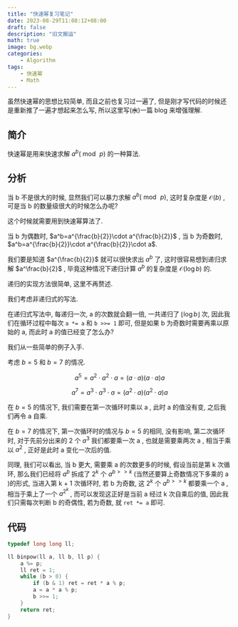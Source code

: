 ```yaml
---
title: "快速幂复习笔记"
date: 2023-08-29T11:08:12+08:00
draft: false
description: "旧文搬运"
math: true
image: bg.webp
categories:
    - Algorithm
tags:
    - 快速幂
    - Math
---
```


虽然快速幂的思想比较简单, 而且之前也复习过一遍了, 但是刚才写代码的时候还是重新推了一遍才想起来怎么写, 所以这里写(~~水~~)一篇 blog 来增强理解.

## 简介

快速幂是用来快速求解 $a^b(\bmod \, p)$ 的一种算法.

## 分析

当 b 不是很大的时候, 显然我们可以暴力求解 $a^b(\bmod \, p)$, 这时复杂度是 $\mathcal{O}(b)$ , 可是当 b 的数量级很大的时候怎么办呢?

这个时候就需要用到快速幂算法了.

当 b 为偶数时, $a^b=a^{\frac{b}{2}}\cdot a^{\frac{b}{2}}$ , 当 b 为奇数时, $a^b=a^{\frac{b}{2}}\cdot a^{\frac{b}{2}}\cdot a$.

我们要是知道 $a^{\frac{b}{2}}$ 就可以很快求出 $a^b$ 了, 这时很容易想到递归求解 $a^\frac{b}{2}$ , 毕竟这种情况下递归计算 $a^b$ 的复杂度是 $\mathcal{O}(\log{b})$ 的.

递归的实现方法很简单, 这里不再赘述.

我们考虑非递归式的写法.

在递归式写法中, 每递归一次, a 的次数就会翻一倍, 一共递归了 $\lfloor\log{b}\rfloor$ 次, 因此我们在循环过程中每次 `a *= a` 和 `b >>= 1` 即可, 但是如果 b 为奇数时需要再乘以原始的 a, 而此时 a 的值已经变了怎么办?

我们从一些简单的例子入手.

考虑 $b=5$ 和 $b=7$ 的情况.

$$
a^5=a^2\cdot a^2\cdot a=(a\cdot a)(a\cdot a)a
$$

$$
a^7=a^3\cdot a^3\cdot a=(a^2\cdot a)(a^2\cdot a)a
$$

在 $b=5$ 的情况下, 我们需要在第一次循环时乘以 a , 此时 a 的值没有变, 之后我们再令 a 自乘.

在 $b=7$ 的情况下, 第一次循环时的情况与 $b=5$ 的相同, 没有影响, 第二次循环时, 对于先前分出来的 2 个 $a^3$ 我们都要乘一次 a , 也就是需要乘两次 a , 相当于乘以 $a^2$ , 正好是此时 a 变化一次后的值.

同理, 我们可以看出, 当 b 更大, 需要乘 a 的次数更多的时候, 假设当前是第 k 次循环, 那么我们已经将 $a^b$ 拆成了 $2^k$ 个 $a^{b>>k}$ (当然还要算上奇数情况下多乘的 a )的形式, 当进入第 k + 1 次循环时, 若 b 为奇数, 这 $2^k$ 个 $a^{b>>k}$ 都要乘一个 a , 相当于乘上了一个 $a^{2^k}$ , 而可以发现这正好是当前 a 经过 k 次自乘后的值, 因此我们只需每次判断 b 的奇偶性, 若为奇数, 就 `ret *= a` 即可.

## 代码

```cpp
typedef long long ll;

ll binpow(ll a, ll b, ll p) {
    a %= p;
    ll ret = 1;
    while (b > 0) {
        if (b & 1) ret = ret * a % p;
        a = a * a % p;
        b >>= 1;
    }
    return ret;
}
```
